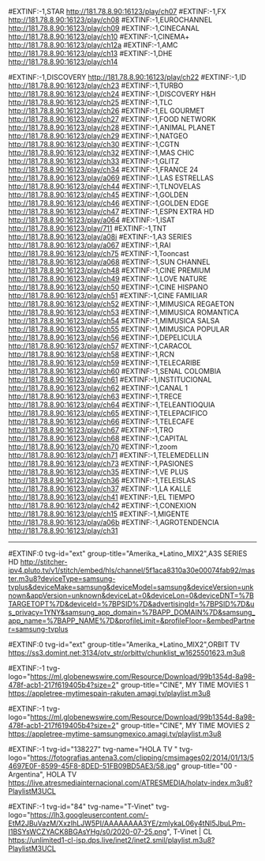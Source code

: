 #EXTINF:-1,STAR
http://181.78.8.90:16123/play/ch07
#EXTINF:-1,FX
http://181.78.8.90:16123/play/ch08
#EXTINF:-1,EUROCHANNEL
http://181.78.8.90:16123/play/ch09
#EXTINF:-1,CINECANAL
http://181.78.8.90:16123/play/ch10
#EXTINF:-1,CINEMA+
http://181.78.8.90:16123/play/ch12a
#EXTINF:-1,AMC
http://181.78.8.90:16123/play/ch13
#EXTINF:-1,DHE
http://181.78.8.90:16123/play/ch14

#EXTINF:-1,DISCOVERY
http://181.78.8.90:16123/play/ch22
#EXTINF:-1,ID
http://181.78.8.90:16123/play/ch23
#EXTINF:-1,TURBO
http://181.78.8.90:16123/play/ch24
#EXTINF:-1,DISCOVERY H&H
http://181.78.8.90:16123/play/ch25
#EXTINF:-1,TLC
http://181.78.8.90:16123/play/ch26
#EXTINF:-1,EL GOURMET
http://181.78.8.90:16123/play/ch27
#EXTINF:-1,FOOD NETWORK
http://181.78.8.90:16123/play/ch28
#EXTINF:-1,ANIMAL PLANET
http://181.78.8.90:16123/play/ch29
#EXTINF:-1,NATGEO
http://181.78.8.90:16123/play/ch30
#EXTINF:-1,CGTN
http://181.78.8.90:16123/play/ch32
#EXTINF:-1,MAS CHIC
http://181.78.8.90:16123/play/ch33
#EXTINF:-1,GLITZ
http://181.78.8.90:16123/play/ch34
#EXTINF:-1,FRANCE 24
http://181.78.8.90:16123/play/a069
#EXTINF:-1,LAS ESTRELLAS
http://181.78.8.90:16123/play/ch44
#EXTINF:-1,TLNOVELAS
http://181.78.8.90:16123/play/ch45
#EXTINF:-1,GOLDEN
http://181.78.8.90:16123/play/ch46
#EXTINF:-1,GOLDEN EDGE
http://181.78.8.90:16123/play/ch47
#EXTINF:-1,ESPN EXTRA HD
http://181.78.8.90:16123/play/a064
#EXTINF:-1,ISAT
http://181.78.8.90:16123/play/711
#EXTINF:-1,TNT
http://181.78.8.90:16123/play/a08i
#EXTINF:-1,A3 SERIES
http://181.78.8.90:16123/play/a067
#EXTINF:-1,RAI
http://181.78.8.90:16123/play/ch75
#EXTINF:-1,Tooncast
http://181.78.8.90:16123/play/a068
#EXTINF:-1,SUN CHANNEL
http://181.78.8.90:16123/play/ch48
#EXTINF:-1,CINE PREMIUM
http://181.78.8.90:16123/play/ch49
#EXTINF:-1,LOVE NATURE
http://181.78.8.90:16123/play/ch50
#EXTINF:-1,CINE HISPANO
http://181.78.8.90:16123/play/ch51
#EXTINF:-1,CINE FAMILIAR
http://181.78.8.90:16123/play/ch52
#EXTINF:-1,MIMUSICA REGAETON
http://181.78.8.90:16123/play/ch53
#EXTINF:-1,MIMUSICA ROMANTICA
http://181.78.8.90:16123/play/ch54
#EXTINF:-1,MIMUSICA SALSA
http://181.78.8.90:16123/play/ch55
#EXTINF:-1,MIMUSICA POPULAR
http://181.78.8.90:16123/play/ch56
#EXTINF:-1,DEPELICULA
http://181.78.8.90:16123/play/ch57
#EXTINF:-1,CARACOL
http://181.78.8.90:16123/play/ch58
#EXTINF:-1,RCN
http://181.78.8.90:16123/play/ch59
#EXTINF:-1,TELECARIBE
http://181.78.8.90:16123/play/ch60
#EXTINF:-1,SENAL COLOMBIA
http://181.78.8.90:16123/play/ch61
#EXTINF:-1,INSTITUCIONAL
http://181.78.8.90:16123/play/ch62
#EXTINF:-1,CANAL 1
http://181.78.8.90:16123/play/ch63
#EXTINF:-1,TRECE
http://181.78.8.90:16123/play/ch64
#EXTINF:-1,TELEANTIOQUIA
http://181.78.8.90:16123/play/ch65
#EXTINF:-1,TELEPACIFICO
http://181.78.8.90:16123/play/ch66
#EXTINF:-1,TELECAFE
http://181.78.8.90:16123/play/ch67
#EXTINF:-1,TRO
http://181.78.8.90:16123/play/ch68
#EXTINF:-1,CAPITAL
http://181.78.8.90:16123/play/ch70
#EXTINF:-1,zoom
http://181.78.8.90:16123/play/ch71
#EXTINF:-1,TELEMEDELLIN
http://181.78.8.90:16123/play/ch73
#EXTINF:-1,PASIONES
http://181.78.8.90:16123/play/ch35
#EXTINF:-1,VE PLUS
http://181.78.8.90:16123/play/ch36
#EXTINF:-1,TELEISLAS
http://181.78.8.90:16123/play/ch37
#EXTINF:-1,LA KALLE
http://181.78.8.90:16123/play/ch41
#EXTINF:-1,EL TIEMPO
http://181.78.8.90:16123/play/ch42
#EXTINF:-1,CONEXION
http://181.78.8.90:16123/play/ch15
#EXTINF:-1,MIGENTE
http://181.78.8.90:16123/play/a06b
#EXTINF:-1,AGROTENDENCIA
http://181.78.8.90:16123/play/ch31

--------------------------------------------------------------------------------------------------------------------------------------

#EXTINF:0 tvg-id="ext" group-title="Amerika_*Latino_MIX2",A3S SERIES HD
http://stitcher-ipv4.pluto.tv/v1/stitch/embed/hls/channel/5f1aca8310a30e00074fab92/master.m3u8?deviceType=samsung-tvplus&deviceMake=samsung&deviceModel=samsung&deviceVersion=unknown&appVersion=unknown&deviceLat=0&deviceLon=0&deviceDNT=%7BTARGETOPT%7D&deviceId=%7BPSID%7D&advertisingId=%7BPSID%7D&us_privacy=1YNY&samsung_app_domain=%7BAPP_DOMAIN%7D&samsung_app_name=%7BAPP_NAME%7D&profileLimit=&profileFloor=&embedPartner=samsung-tvplus

#EXTINF:0 tvg-id="ext" group-title="Amerika_*Latino_MIX2",ORBIT TV
https://ss3.domint.net:3134/otv_str/orbittv/chunklist_w1625501623.m3u8

#EXTINF:-1 tvg-logo="https://ml.globenewswire.com/Resource/Download/99b1354d-8a98-478f-acb1-217f619405b4?size=2" group-title="CINE", MY TIME MOVIES 1
https://appletree-mytimespain-rakuten.amagi.tv/playlist.m3u8

#EXTINF:-1 tvg-logo="https://ml.globenewswire.com/Resource/Download/99b1354d-8a98-478f-acb1-217f619405b4?size=2" group-title="CINE", MY TIME MOVIES 2
https://appletree-mytime-samsungmexico.amagi.tv/playlist.m3u8

#EXTINF:-1 tvg-id="138227" tvg-name="HOLA TV " tvg-logo="https://fotografias.antena3.com/clipping/cmsimages02/2014/01/13/54697E0F-8599-45F8-8DED-51FB09BD5AE3/58.jpg" group-title="00 - Argentina", HOLA TV 
https://live.atresmediainternacional.com/ATRESMEDIA/holatv-index.m3u8?PlaylistM3UCL

#EXTINF:-1 tvg-id="84" tvg-name="T-Vinet" tvg-logo="https://lh3.googleusercontent.com/-EtM2JBuVazM/XxzIhLJW5PI/AAAAAAAA3YE/zmlykaL06y4tNI5JbuLPm-I1BSYsWCZYACK8BGAsYHg/s0/2020-07-25.png", T-Vinet | CL    
https://unlimited1-cl-isp.dps.live/inet2/inet2.smil/playlist.m3u8?PlaylistM3UCL
    
